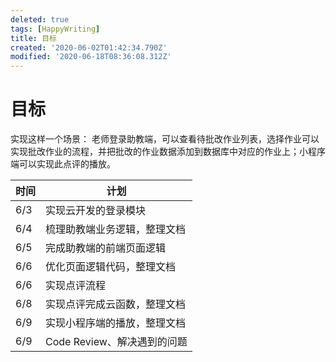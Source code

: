 ```yaml
---
deleted: true
tags: [HappyWriting]
title: 目标
created: '2020-06-02T01:42:34.790Z'
modified: '2020-06-18T08:36:08.312Z'
---
```


# 目标
实现这样一个场景：
老师登录助教端，可以查看待批改作业列表，选择作业可以实现批改作业的流程，并把批改的作业数据添加到数据库中对应的作业上；小程序端可以实现此点评的播放。

| 时间 | 计划 |
|  ----  | ----  | 
| 6/3 | 实现云开发的登录模块 | 
| 6/4 | 梳理助教端业务逻辑，整理文档 | 
| 6/5  | 完成助教端的前端页面逻辑 |
| 6/6  | 优化页面逻辑代码，整理文档 | 
| 6/6  | 实现点评流程 |
| 6/8  | 实现点评完成云函数，整理文档  |
| 6/9  | 实现小程序端的播放，整理文档  |
| 6/9  | Code Review、解决遇到的问题 |


